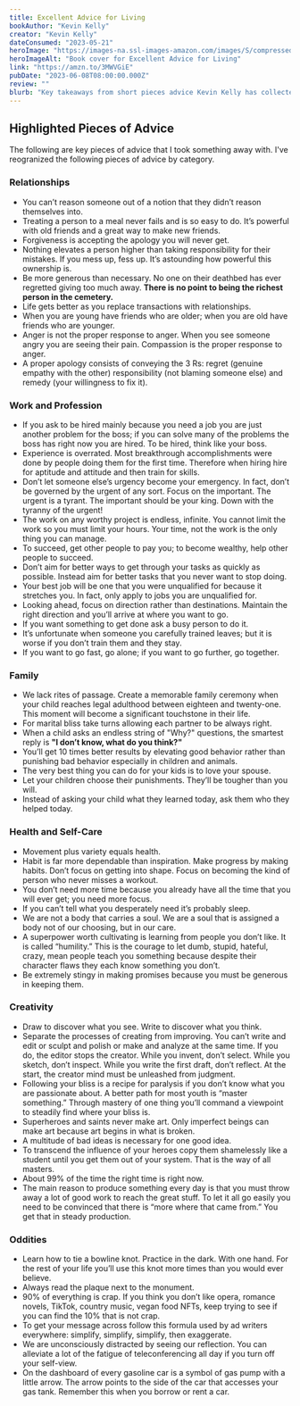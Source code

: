 ```yaml
---
title: Excellent Advice for Living
bookAuthor: "Kevin Kelly"
creator: "Kevin Kelly"
dateConsumed: "2023-05-21"
heroImage: "https://images-na.ssl-images-amazon.com/images/S/compressed.photo.goodreads.com/books/1667852408i/62313346.jpg"
heroImageAlt: "Book cover for Excellent Advice for Living"
link: "https://amzn.to/3MWVGiE"
pubDate: "2023-06-08T08:00:00.000Z"
review: ""
blurb: "Key takeaways from short pieces advice Kevin Kelly has collected over decades. I've turned those into different categories of advice that has resonated with me."
---
```


## Highlighted Pieces of Advice

The following are key pieces of advice that I took something away with. I've reogranized the following pieces of advice by category.

### Relationships

- You can’t reason someone out of a notion that they didn’t reason themselves into.
- Treating a person to a meal never fails and is so easy to do. It’s powerful with old friends and a great way to make new friends.
- Forgiveness is accepting the apology you will never get.
- Nothing elevates a person higher than taking responsibility for their mistakes. If you mess up, fess up. It’s astounding how powerful this ownership is.
- Be more generous than necessary. No one on their deathbed has ever regretted giving too much away. **There is no point to being the richest person in the cemetery.**
- Life gets better as you replace transactions with relationships.
- When you are young have friends who are older; when you are old have friends who are younger.
- Anger is not the proper response to anger. When you see someone angry you are seeing their pain. Compassion is the proper response to anger.
- A proper apology consists of conveying the 3 Rs: regret (genuine empathy with the other) responsibility (not blaming someone else) and remedy (your willingness to fix it).

### Work and Profession

- If you ask to be hired mainly because you need a job you are just another problem for the boss; if you can solve many of the problems the boss has right now you are hired. To be hired, think like your boss.
- Experience is overrated. Most breakthrough accomplishments were done by people doing them for the first time. Therefore when hiring hire for aptitude and attitude and then train for skills.
- Don’t let someone else’s urgency become your emergency. In fact, don’t be governed by the urgent of any sort. Focus on the important. The urgent is a tyrant. The important should be your king. Down with the tyranny of the urgent!
- The work on any worthy project is endless, infinite. You cannot limit the work so you must limit your hours. Your time, not the work is the only thing you can manage.
- To succeed, get other people to pay you; to become wealthy, help other people to succeed.
- Don’t aim for better ways to get through your tasks as quickly as possible. Instead aim for better tasks that you never want to stop doing.
- Your best job will be one that you were unqualified for because it stretches you. In fact, only apply to jobs you are unqualified for.
- Looking ahead, focus on direction rather than destinations. Maintain the right direction and you’ll arrive at where you want to go.
- If you want something to get done ask a busy person to do it.
- It’s unfortunate when someone you carefully trained leaves; but it is worse if you don’t train them and they stay.
- If you want to go fast, go alone; if you want to go further, go together.

### Family

- We lack rites of passage. Create a memorable family ceremony when your child reaches legal adulthood between eighteen and twenty-one. This moment will become a significant touchstone in their life.
- For marital bliss take turns allowing each partner to be always right.
- When a child asks an endless string of "Why?" questions, the smartest reply is **"I don’t know, what do you think?"**
- You’ll get 10 times better results by elevating good behavior rather than punishing bad behavior especially in children and animals.
- The very best thing you can do for your kids is to love your spouse.
- Let your children choose their punishments. They’ll be tougher than you will.
- Instead of asking your child what they learned today, ask them who they helped today.

### Health and Self-Care

- Movement plus variety equals health.
- Habit is far more dependable than inspiration. Make progress by making habits. Don’t focus on getting into shape. Focus on becoming the kind of person who never misses a workout.
- You don’t need more time because you already have all the time that you will ever get; you need more focus.
- If you can’t tell what you desperately need it’s probably sleep.
- We are not a body that carries a soul. We are a soul that is assigned a body not of our choosing, but in our care.
- A superpower worth cultivating is learning from people you don’t like. It is called “humility.” This is the courage to let dumb, stupid, hateful, crazy, mean people teach you something because despite their character flaws they each know something you don’t.
- Be extremely stingy in making promises because you must be generous in keeping them.

### Creativity

- Draw to discover what you see. Write to discover what you think.
- Separate the processes of creating from improving. You can’t write and edit or sculpt and polish or make and analyze at the same time. If you do, the editor stops the creator. While you invent, don’t select. While you sketch, don’t inspect. While you write the first draft, don’t reflect. At the start, the creator mind must be unleashed from judgment.
- Following your bliss is a recipe for paralysis if you don’t know what you are passionate about. A better path for most youth is “master something.” Through mastery of one thing you’ll command a viewpoint to steadily find where your bliss is.
- Superheroes and saints never make art. Only imperfect beings can make art because art begins in what is broken.
- A multitude of bad ideas is necessary for one good idea.
- To transcend the influence of your heroes copy them shamelessly like a student until you get them out of your system. That is the way of all masters.
- About 99% of the time the right time is right now.
- The main reason to produce something every day is that you must throw away a lot of good work to reach the great stuff. To let it all go easily you need to be convinced that there is “more where that came from.” You get that in steady production.

### Oddities

- Learn how to tie a bowline knot. Practice in the dark. With one hand. For the rest of your life you’ll use this knot more times than you would ever believe.
- Always read the plaque next to the monument.
- 90% of everything is crap. If you think you don’t like opera, romance novels, TikTok, country music, vegan food NFTs, keep trying to see if you can find the 10% that is not crap.
- To get your message across follow this formula used by ad writers everywhere: simplify, simplify, simplify, then exaggerate.
- We are unconsciously distracted by seeing our reflection. You can alleviate a lot of the fatigue of teleconferencing all day if you turn off your self-view.
- On the dashboard of every gasoline car is a symbol of gas pump with a little arrow. The arrow points to the side of the car that accesses your gas tank. Remember this when you borrow or rent a car.
